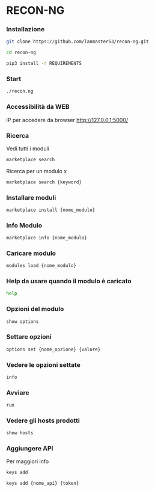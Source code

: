 # RECON-NG

### Installazione

```bash
git clone https://github.com/lanmaster53/recon-ng.git
```
```bash
cd recon-ng
```
```bash
pip3 install -r REQUIREMENTS
```

### Start
```bash
./recon.ng
```

### Accessibilità da WEB

IP per accedere da browser http://127.0.0.1:5000/

### Ricerca 

Vedi tutti i moduli 
```bash
marketplace search
```

Ricerca per un modulo x

```bash
marketplace search {keyword}
```

### Installare moduli 

```bash
marketplace install {nome_modulo}
```

### Info Modulo 

```bash
marketplace info {nome_modulo}
```

### Caricare modulo

```bash
modules load {nome_modulo}
```

### Help da usare quando il modulo è caricato 

```bash
help
```

### Opzioni del modulo 

```bash
show options 
```

### Settare opzioni 

```bash
options set {nome_opzione} {valore}
```

### Vedere le opzioni settate 

```bash
info
```

### Avviare 

```bash
run
```

### Vedere gli hosts prodotti 

```bash
show hosts
```

### Aggiungere API 

Per maggiori info 
```bash
keys add
```

```bash
keys add {nome_api} {token}
```